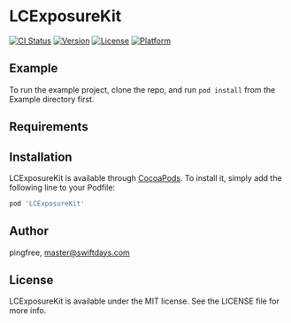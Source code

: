 # LCExposureKit

[![CI Status](https://img.shields.io/travis/tc_lincong/LCExposureKit.svg?style=flat)](https://travis-ci.org/tc_lincong/LCExposureKit)
[![Version](https://img.shields.io/cocoapods/v/LCExposureKit.svg?style=flat)](https://cocoapods.org/pods/LCExposureKit)
[![License](https://img.shields.io/cocoapods/l/LCExposureKit.svg?style=flat)](https://cocoapods.org/pods/LCExposureKit)
[![Platform](https://img.shields.io/cocoapods/p/LCExposureKit.svg?style=flat)](https://cocoapods.org/pods/LCExposureKit)

## Example

To run the example project, clone the repo, and run `pod install` from the Example directory first.

## Requirements

## Installation

LCExposureKit is available through [CocoaPods](https://cocoapods.org). To install
it, simply add the following line to your Podfile:

```ruby
pod 'LCExposureKit'
```

## Author

pingfree, master@swiftdays.com

## License

LCExposureKit is available under the MIT license. See the LICENSE file for more info.
